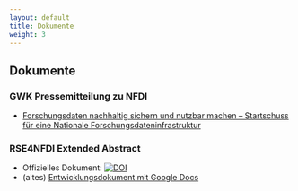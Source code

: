 ```yaml
---
layout: default
title: Dokumente
weight: 3
---
```

## Dokumente

### GWK Pressemitteilung zu NFDI

* [Forschungsdaten nachhaltig sichern und nutzbar machen – Startschuss für eine Nationale Forschungsdateninfrastruktur](https://www.gwk-bonn.de/fileadmin/Redaktion/Dokumente/Pressemitteilungen/pm2018-13.pdf)

### RSE4NFDI Extended Abstract

* Offizielles Dokument: [![DOI](https://zenodo.org/badge/DOI/10.5281/zenodo.2630451.svg)](https://doi.org/10.5281/zenodo.2630451)
* (altes) [Entwicklungsdokument mit Google Docs](https://goo.gl/qZAZq2)

